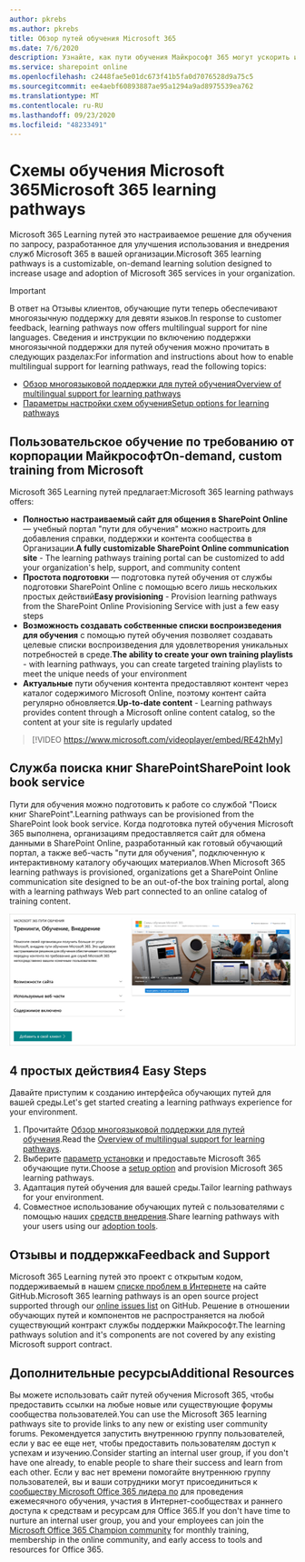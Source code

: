 ```yaml
---
author: pkrebs
ms.author: pkrebs
title: Обзор путей обучения Microsoft 365
ms.date: 7/6/2020
description: Узнайте, как пути обучения Майкрософт 365 могут ускорить использование и внедрение служб Microsoft 365 в вашей организации. Обучающие пути включают настраиваемую веб-часть SharePoint Online и современный сайт обучения для общения в SharePoint Online, который легко подготовить к работе с клиентом Microsoft 365.
ms.service: sharepoint online
ms.openlocfilehash: c2448fae5e01dc673f41b5fa0d7076528d9a75c5
ms.sourcegitcommit: ee4aebf60893887ae95a1294a9ad8975539ea762
ms.translationtype: MT
ms.contentlocale: ru-RU
ms.lasthandoff: 09/23/2020
ms.locfileid: "48233491"
---
```

# <a name="microsoft-365-learning-pathways"></a><span data-ttu-id="05c11-104">Схемы обучения Microsoft 365</span><span class="sxs-lookup"><span data-stu-id="05c11-104">Microsoft 365 learning pathways</span></span> 
<span data-ttu-id="05c11-105">Microsoft 365 Learning путей это настраиваемое решение для обучения по запросу, разработанное для улучшения использования и внедрения служб Microsoft 365 в вашей организации.</span><span class="sxs-lookup"><span data-stu-id="05c11-105">Microsoft 365 learning pathways is a customizable, on-demand learning solution designed to increase usage and adoption of Microsoft 365 services in your organization.</span></span>    

> [!IMPORTANT]
> <span data-ttu-id="05c11-106">В ответ на Отзывы клиентов, обучающие пути теперь обеспечивают многоязычную поддержку для девяти языков.</span><span class="sxs-lookup"><span data-stu-id="05c11-106">In response to customer feedback, learning pathways now offers multilingual support for nine languages.</span></span> <span data-ttu-id="05c11-107">Сведения и инструкции по включению поддержки многоязычной поддержки для путей обучения можно прочитать в следующих разделах:</span><span class="sxs-lookup"><span data-stu-id="05c11-107">For information and instructions about how to enable multilingual support for learning pathways, read the following topics:</span></span> 
>- [<span data-ttu-id="05c11-108">Обзор многоязыковой поддержки для путей обучения</span><span class="sxs-lookup"><span data-stu-id="05c11-108">Overview of multilingual support for learning pathways</span></span>](custom_overview_ml.md) 
>- [<span data-ttu-id="05c11-109">Параметры настройки схем обучения</span><span class="sxs-lookup"><span data-stu-id="05c11-109">Setup options for learning pathways</span></span>](custom_setupoptions.md)  

## <a name="on-demand-custom-training-from-microsoft"></a><span data-ttu-id="05c11-110">Пользовательское обучение по требованию от корпорации Майкрософт</span><span class="sxs-lookup"><span data-stu-id="05c11-110">On-demand, custom training from Microsoft</span></span>

<span data-ttu-id="05c11-111">Microsoft 365 Learning путей предлагает:</span><span class="sxs-lookup"><span data-stu-id="05c11-111">Microsoft 365 learning pathways offers:</span></span>

- <span data-ttu-id="05c11-112">**Полностью настраиваемый сайт для общения в SharePoint Online** — учебный портал "пути для обучения" можно настроить для добавления справки, поддержки и контента сообщества в Организации.</span><span class="sxs-lookup"><span data-stu-id="05c11-112">**A fully customizable SharePoint Online communication site** - The learning pathways training portal can be customized to add your organization's help, support, and community content</span></span>
- <span data-ttu-id="05c11-113">**Простота подготовки** — подготовка путей обучения от службы подготовки SharePoint Online с помощью всего лишь нескольких простых действий</span><span class="sxs-lookup"><span data-stu-id="05c11-113">**Easy provisioning** - Provision learning pathways from the SharePoint Online Provisioning Service with just a few easy steps</span></span>
- <span data-ttu-id="05c11-114">**Возможность создавать собственные списки воспроизведения для обучения** с помощью путей обучения позволяет создавать целевые списки воспроизведения для удовлетворения уникальных потребностей в среде.</span><span class="sxs-lookup"><span data-stu-id="05c11-114">**The ability to create your own training playlists** - with learning pathways, you can create targeted training playlists to meet the unique needs of your environment</span></span>
- <span data-ttu-id="05c11-115">**Актуальные** пути обучения контента предоставляют контент через каталог содержимого Microsoft Online, поэтому контент сайта регулярно обновляется.</span><span class="sxs-lookup"><span data-stu-id="05c11-115">**Up-to-date content** - Learning pathways provides content through a Microsoft online content catalog, so the content at your site is regularly updated</span></span>

> [!VIDEO https://www.microsoft.com/videoplayer/embed/RE42hMy]

## <a name="sharepoint-look-book-service"></a><span data-ttu-id="05c11-116">Служба поиска книг SharePoint</span><span class="sxs-lookup"><span data-stu-id="05c11-116">SharePoint look book service</span></span>
<span data-ttu-id="05c11-117">Пути для обучения можно подготовить к работе со службой "Поиск книг SharePoint".</span><span class="sxs-lookup"><span data-stu-id="05c11-117">Learning pathways can be provisioned from the SharePoint look book service.</span></span> <span data-ttu-id="05c11-118">Когда подготовка путей обучения Microsoft 365 выполнена, организациям предоставляется сайт для обмена данными в SharePoint Online, разработанный как готовый обучающий портал, а также веб-часть "пути для обучения", подключенную к интерактивному каталогу обучающих материалов.</span><span class="sxs-lookup"><span data-stu-id="05c11-118">When Microsoft 365 learning pathways is provisioned, organizations get a SharePoint Online communication site designed to be an out-of-the box training portal, along with a learning pathways Web part connected to an online catalog of training content.</span></span> 

![cg-provision.png](media/cg-provision.png)

## <a name="4-easy-steps"></a><span data-ttu-id="05c11-120">4 простых действия</span><span class="sxs-lookup"><span data-stu-id="05c11-120">4 Easy Steps</span></span>
<span data-ttu-id="05c11-121">Давайте приступим к созданию интерфейса обучающих путей для вашей среды.</span><span class="sxs-lookup"><span data-stu-id="05c11-121">Let's get started creating a learning pathways experience for your environment.</span></span>
1. <span data-ttu-id="05c11-122">Прочитайте [Обзор многоязыковой поддержки для путей обучения](custom_overview_ml.md).</span><span class="sxs-lookup"><span data-stu-id="05c11-122">Read the [Overview of multilingual support for learning pathways](custom_overview_ml.md).</span></span> 
2. <span data-ttu-id="05c11-123">Выберите [параметр установки](custom_setupoptions.md) и предоставьте Microsoft 365 обучающие пути.</span><span class="sxs-lookup"><span data-stu-id="05c11-123">Choose a [setup option](custom_setupoptions.md) and provision Microsoft 365 learning pathways.</span></span>  
3. <span data-ttu-id="05c11-124">Адаптация путей обучения для вашей среды.</span><span class="sxs-lookup"><span data-stu-id="05c11-124">Tailor learning pathways for your environment.</span></span>
4. <span data-ttu-id="05c11-125">Совместное использование обучающих путей с пользователями с помощью наших [средств внедрения](driveadoption.md).</span><span class="sxs-lookup"><span data-stu-id="05c11-125">Share learning pathways with your users using our [adoption tools](driveadoption.md).</span></span>

## <a name="feedback-and-support"></a><span data-ttu-id="05c11-126">Отзывы и поддержка</span><span class="sxs-lookup"><span data-stu-id="05c11-126">Feedback and Support</span></span>

<span data-ttu-id="05c11-127">Microsoft 365 Learning путей это проект с открытым кодом, поддерживаемый в нашем [списке проблем в Интернете](https://aka.ms/CustomLearningHelp) на сайте GitHub.</span><span class="sxs-lookup"><span data-stu-id="05c11-127">Microsoft 365 learning pathways is an open source project supported through our [online issues list](https://aka.ms/CustomLearningHelp) on GitHub.</span></span> <span data-ttu-id="05c11-128">Решение в отношении обучающих путей и компонентов не распространяется на любой существующий контракт службы поддержки Майкрософт.</span><span class="sxs-lookup"><span data-stu-id="05c11-128">The learning pathways solution and it's components are not covered by any existing Microsoft support contract.</span></span>  

## <a name="additional-resources"></a><span data-ttu-id="05c11-129">Дополнительные ресурсы</span><span class="sxs-lookup"><span data-stu-id="05c11-129">Additional Resources</span></span>
<span data-ttu-id="05c11-130">Вы можете использовать сайт путей обучения Microsoft 365, чтобы предоставить ссылки на любые новые или существующие форумы сообщества пользователей.</span><span class="sxs-lookup"><span data-stu-id="05c11-130">You can use the Microsoft 365 learning pathways site to provide links to any new or existing user community forums.</span></span> <span data-ttu-id="05c11-131">Рекомендуется запустить внутреннюю группу пользователей, если у вас ее еще нет, чтобы предоставить пользователям доступ к успехам и изучению.</span><span class="sxs-lookup"><span data-stu-id="05c11-131">Consider starting an internal user group, if you don't have one already, to enable people to share their success and learn from each other.</span></span>  <span data-ttu-id="05c11-132">Если у вас нет времени помогайте внутреннюю группу пользователей, вы и ваши сотрудники могут присоединиться к [сообществу Microsoft Office 365 лидера по](https://aka.ms/O365Champions) для проведения ежемесячного обучения, участия в Интернет-сообществах и раннего доступа к средствам и ресурсам для Office 365.</span><span class="sxs-lookup"><span data-stu-id="05c11-132">If you don't have time to nurture an internal user group, you and your employees can join the [Microsoft Office 365 Champion community](https://aka.ms/O365Champions) for monthly training, membership in the online community, and early access to tools and resources for Office 365.</span></span>